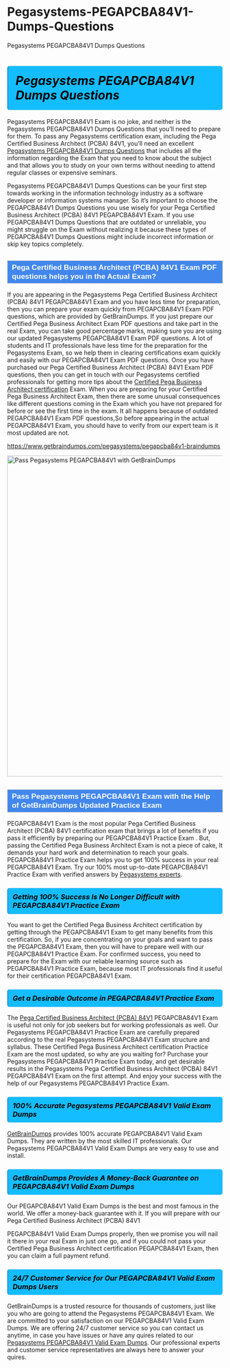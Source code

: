 # Pegasystems-PEGAPCBA84V1-Dumps-Questions
Pegasystems PEGAPCBA84V1 Dumps Questions
<h1><strong><span style="display: block; color: #000000; background: #14BDFF; border: 0.5px solid #AED6F1; border-left: 3px solid #3498DB; padding: .6em; border-radius: 6px;">                     <em>Pegasystems PEGAPCBA84V1 <span class="exam_variation">Dumps Questions</span> </em>                </span></strong>            </h1>                        <p>Pegasystems PEGAPCBA84V1 Exam is no joke, and neither is the Pegasystems PEGAPCBA84V1 <span class="exam_variation">Dumps Questions</span> that you’ll need to prepare for them. To pass any Pegasystems certification exam,             including the Pega Certified Business Architect (PCBA) 84V1, you’ll need an excellent <a href="https://www.getbraindumps.com/pegasystems/pegapcba84v1-braindumps">Pegasystems PEGAPCBA84V1 <span class="exam_variation">Dumps Questions</span></a> that includes             all the information regarding the Exam that you need to know about the subject and that allows you to study on your own terms             without needing to attend regular classes or expensive seminars.</p>                        <p>Pegasystems PEGAPCBA84V1 <span class="exam_variation">Dumps Questions</span> can be your first step towards working in the information technology industry as a software developer or             information systems manager. So it’s important to choose the PEGAPCBA84V1 <span class="exam_variation">Dumps Questions</span> you use wisely for your             Pega Certified Business Architect (PCBA) 84V1 PEGAPCBA84V1 Exam. If you use PEGAPCBA84V1 <span class="exam_variation">Dumps Questions</span>             that are outdated or unreliable, you might struggle on the Exam without realizing it because these types of PEGAPCBA84V1 <span class="exam_variation">Dumps Questions</span>             might include incorrect information or skip key topics completely.</p>                        <h2 style="background: #4287ec; border: 1px solid #cccccc; padding: 5px 10px;">                <span style="color: #ffffff;">                    <span style="font-size: 11pt;">                        <span style="line-height: normal;">                            <span style="font-family: Calibri,sans-serif;">                                <strong>                                    <span style="font-size: 13.0pt;">Pega Certified Business Architect (PCBA) 84V1 <span class="exam_variation2">Exam PDF questions</span> helps you in the Actual Exam?</span>                                </strong>                            </span>                        </span>                    </span>                </span>            </h2>                        <p>If you are appearing in the Pegasystems Pega Certified Business Architect (PCBA) 84V1 PEGAPCBA84V1 Exam and             you have less time for preparation, then you can prepare your exam quickly from PEGAPCBA84V1 <span class="exam_variation2">Exam PDF questions</span>, which are provided by GetBrainDumps.             If you just prepare our Certified Pega Business Architect <span class="exam_variation2">Exam PDF questions</span> and take part in the real Exam, you can take good percentage marks, making sure you are             using our updated Pegasystems PEGAPCBA84V1 <span class="exam_variation2">Exam PDF questions</span>. A lot of students and IT professionals have less time for the preparation for the Pegasystems Exam,             so we help them in clearing certifications exam quickly and easily with our PEGAPCBA84V1 <span class="exam_variation2">Exam PDF questions</span>. Once you have purchased our             Pega Certified Business Architect (PCBA) 84V1 <span class="exam_variation2">Exam PDF questions</span>, then you can get in touch with our             Pegasystems certified professionals for getting more tips about the <a href="https://www.getbraindumps.com/pegasystems/cpba-braindumps.html">Certified Pega Business Architect certification</a> Exam. When you are preparing for your              Certified Pega Business Architect Exam, then there are some unusual consequences like different questions coming in the Exam which you have not prepared            for before or see the first time in the exam. It all happens because of outdated PEGAPCBA84V1 <span class="exam_variation2">Exam PDF questions</span>,So before appearing in the actual             PEGAPCBA84V1 Exam, you should have to verify from our expert team is it most updated are not.</p>                        <p><a href="https://www.getbraindumps.com/pegasystems/pegapcba84v1-braindumps">https://www.getbraindumps.com/pegasystems/pegapcba84v1-braindumps</a></p>                        <p><a href="https://www.getbraindumps.com/"><img src="https://www.getbraindumps.com/images/get-updated-exam-questions-with-discount-getbraindumps.jpg" class="postImage" alt="Pass Pegasystems PEGAPCBA84V1 with GetBrainDumps" width="750"></a></p>                            <h2 style="background: #4287ec; border: 1px solid #cccccc; padding: 5px 10px;">                <span style="color: #ffffff;">                    <span style="font-size: 11pt;">                        <span style="line-height: normal;">                            <span style="font-family: Calibri,sans-serif;">                                <strong>                                    <span style="font-size: 13.0pt;">Pass Pegasystems PEGAPCBA84V1 Exam with the Help of GetBrainDumps Updated <span class="exam_variation3">Practice Exam</span></span>                                </strong>                            </span>                        </span>                    </span>                </span>            </h2>                        <p>PEGAPCBA84V1 Exam is the most popular Pega Certified Business Architect (PCBA) 84V1 certification exam that brings a             lot of benefits if you pass it efficiently by preparing our PEGAPCBA84V1 <span class="exam_variation3">Practice Exam</span> . But, passing the Certified Pega Business Architect Exam is not a piece of cake,             It demands your hard work and determination to reach your goals. PEGAPCBA84V1 <span class="exam_variation3">Practice Exam</span> helps you to get 100% success in your real PEGAPCBA84V1 Exam.             Try our 100% most up-to-date PEGAPCBA84V1 <span class="exam_variation3">Practice Exam</span> with verified answers by <a href="https://www.getbraindumps.com/pegasystems-braindumps.html">Pegasystems experts</a>.</p>                        <h3>                <strong>                    <span style="display: block; color: #000000; background: #14BDFF; border: 0.5px solid #AED6F1; border-left: 3px solid #3498DB; padding: .6em; border-radius: 6px;">                        <em>Getting 100% Success Is No Longer Difficult with PEGAPCBA84V1 <span class="exam_variation3">Practice Exam</span></em>                    </span>                </strong>            </h3>                        <p>You want to get the Certified Pega Business Architect certification by getting through the PEGAPCBA84V1 Exam to get many benefits from this certification.             So, if you are concentrating on your goals and want to pass the PEGAPCBA84V1 Exam, then you will have to prepare well with our PEGAPCBA84V1 <span class="exam_variation3">Practice Exam</span>.             For confirmed success, you need to prepare for the Exam with our reliable learning source such as PEGAPCBA84V1 <span class="exam_variation3">Practice Exam</span>, because most             IT professionals find it useful for their certification PEGAPCBA84V1 Exam.</p>                        <h3>                <strong>                    <span style="display: block; color: #000000; background: #14BDFF; border: 0.5px solid #AED6F1; border-left: 3px solid #3498DB; padding: .6em; border-radius: 6px;">                        <em>Get a Desirable Outcome in PEGAPCBA84V1 <span class="exam_variation3">Practice Exam</span></em>                    </span>                </strong>            </h3>                        <p>The <a href="https://www.getbraindumps.com/pegasystems/pegapcba84v1-braindumps">Pega Certified Business Architect (PCBA) 84V1</a> PEGAPCBA84V1 Exam is useful not only for job seekers but             for working professionals as well. Our Pegasystems PEGAPCBA84V1 <span class="exam_variation3">Practice Exam</span> are carefully prepared according to the real Pegasystems PEGAPCBA84V1 Exam structure and syllabus.             These Certified Pega Business Architect certification <span class="exam_variation3">Practice Exam</span> are the most updated, so why are you waiting for? Purchase your Pegasystems PEGAPCBA84V1 <span class="exam_variation3">Practice Exam</span> today,             and get desirable results in the Pegasystems Pega Certified Business Architect (PCBA) 84V1 PEGAPCBA84V1 Exam on the first attempt.             And enjoy your success with the help of our Pegasystems PEGAPCBA84V1 <span class="exam_variation3">Practice Exam</span>.</p>                        <h3>                <strong>                    <span style="display: block; color: #000000; background: #14BDFF; border: 0.5px solid #AED6F1; border-left: 3px solid #3498DB; padding: .6em; border-radius: 6px;">                        <em>100% Accurate Pegasystems PEGAPCBA84V1 <span class="exam_variation4">Valid Exam Dumps</span></em>                    </span>                </strong>            </h3>                        <p><a href="https://www.getbraindumps.com/">GetBrainDumps</a> provides 100% accurate PEGAPCBA84V1 <span class="exam_variation4">Valid Exam Dumps</span>. They are written by the most skilled IT professionals.             Our Pegasystems PEGAPCBA84V1 <span class="exam_variation4">Valid Exam Dumps</span> are very easy to use and install.</p>                        <h3>                <strong>                    <span style="display: block; color: #000000; background: #14BDFF; border: 0.5px solid #AED6F1; border-left: 3px solid #3498DB; padding: .6em; border-radius: 6px;">                        <em>GetBrainDumps Provides A Money-Back Guarantee on  PEGAPCBA84V1 <span class="exam_variation4">Valid Exam Dumps</span></em>                    </span>                </strong>            </h3>                        <p>Our PEGAPCBA84V1 <span class="exam_variation4">Valid Exam Dumps</span> is the best and most famous in the world. We offer a money-back guarantee with it.             If you will prepare with our Pega Certified Business Architect (PCBA) 84V1</p>            <p>PEGAPCBA84V1 <span class="exam_variation4">Valid Exam Dumps</span> properly, then we promise you will nail it there in your real Exam in just one go, and             if you could not pass your Certified Pega Business Architect certification PEGAPCBA84V1 Exam, then you can claim a full payment refund.</p>                        <h3>                <strong>                    <span style="display: block; color: #000000; background: #14BDFF; border: 0.5px solid #AED6F1; border-left: 3px solid #3498DB; padding: .6em; border-radius: 6px;">                        <em>24/7 Customer Service for Our PEGAPCBA84V1 <span class="exam_variation4">Valid Exam Dumps</span> Users</em>                    </span>                </strong>            </h3>                        <p>GetBrainDumps is a trusted resource for thousands of customers, just like you who are going to attend the Pegasystems PEGAPCBA84V1 Exam.             We are committed to your satisfaction on our PEGAPCBA84V1 <span class="exam_variation4">Valid Exam Dumps</span>. We are offering 24/7 customer service so you can contact us anytime,             in case you have issues or have any quires related to our <a href="https://www.getbraindumps.com/pegasystems/pegapcba84v1-braindumps">Pegasystems PEGAPCBA84V1 <span class="exam_variation4">Valid Exam Dumps</span></a>. Our professional experts and customer service             representatives are always here to answer your quires.</p>                    
